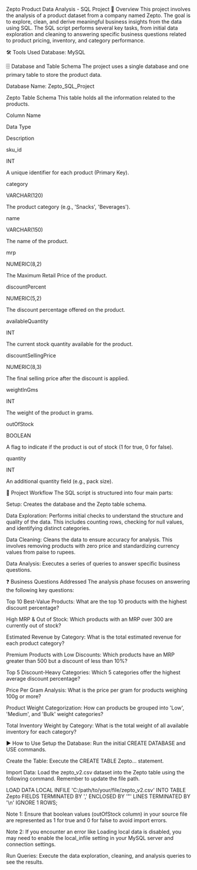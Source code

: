 Zepto Product Data Analysis - SQL Project
📝 Overview
This project involves the analysis of a product dataset from a company named Zepto. The goal is to explore, clean, and derive meaningful business insights from the data using SQL. The SQL script performs several key tasks, from initial data exploration and cleaning to answering specific business questions related to product pricing, inventory, and category performance.

🛠️ Tools Used
Database: MySQL

🗄️ Database and Table Schema
The project uses a single database and one primary table to store the product data.

Database Name: Zepto_SQL_Project

Zepto Table Schema
This table holds all the information related to the products.

Column Name

Data Type

Description

sku_id

INT

A unique identifier for each product (Primary Key).

category

VARCHAR(120)

The product category (e.g., 'Snacks', 'Beverages').

name

VARCHAR(150)

The name of the product.

mrp

NUMERIC(8,2)

The Maximum Retail Price of the product.

discountPercent

NUMERIC(5,2)

The discount percentage offered on the product.

availableQuantity

INT

The current stock quantity available for the product.

discountSellingPrice

NUMERIC(8,3)

The final selling price after the discount is applied.

weightInGms

INT

The weight of the product in grams.

outOfStock

BOOLEAN

A flag to indicate if the product is out of stock (1 for true, 0 for false).

quantity

INT

An additional quantity field (e.g., pack size).

🚀 Project Workflow
The SQL script is structured into four main parts:

Setup: Creates the database and the Zepto table schema.

Data Exploration: Performs initial checks to understand the structure and quality of the data. This includes counting rows, checking for null values, and identifying distinct categories.

Data Cleaning: Cleans the data to ensure accuracy for analysis. This involves removing products with zero price and standardizing currency values from paise to rupees.

Data Analysis: Executes a series of queries to answer specific business questions.

❓ Business Questions Addressed
The analysis phase focuses on answering the following key questions:

Top 10 Best-Value Products: What are the top 10 products with the highest discount percentage?

High MRP & Out of Stock: Which products with an MRP over 300 are currently out of stock?

Estimated Revenue by Category: What is the total estimated revenue for each product category?

Premium Products with Low Discounts: Which products have an MRP greater than 500 but a discount of less than 10%?

Top 5 Discount-Heavy Categories: Which 5 categories offer the highest average discount percentage?

Price Per Gram Analysis: What is the price per gram for products weighing 100g or more?

Product Weight Categorization: How can products be grouped into 'Low', 'Medium', and 'Bulk' weight categories?

Total Inventory Weight by Category: What is the total weight of all available inventory for each category?

▶️ How to Use
Setup the Database: Run the initial CREATE DATABASE and USE commands.

Create the Table: Execute the CREATE TABLE Zepto... statement.

Import Data: Load the zepto_v2.csv dataset into the Zepto table using the following command. Remember to update the file path.

LOAD DATA LOCAL INFILE 'C:/path/to/your/file/zepto_v2.csv'
INTO TABLE Zepto
FIELDS TERMINATED BY ','
ENCLOSED BY '"'
LINES TERMINATED BY '\n'
IGNORE 1 ROWS;

Note 1: Ensure that boolean values (outOfStock column) in your source file are represented as 1 for true and 0 for false to avoid import errors.

Note 2: If you encounter an error like Loading local data is disabled, you may need to enable the local_infile setting in your MySQL server and connection settings.

Run Queries: Execute the data exploration, cleaning, and analysis queries to see the results.
